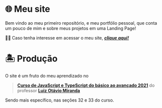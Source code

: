 # 🌐 Meu site
 Bem vindo ao meu primeiro repositório, e meu portfólio pessoal, que conta um pouco de mim e sobre meus projetos em uma Landing Page!
 
 👨‍💻 Caso tenha interesse em acessar o meu site, [**_clique aqui!_**](https://esdrasaslc.github.io/meu-site/)

 # 🏝️ Produção
 O site é um fruto do meu aprendizado no
 >[**Curso de JavaScript e TypeScript do básico ao avançado 2021**](https://www.udemy.com/course/curso-de-javascript-moderno-do-basico-ao-avancado/)
 do professor [**Luiz Otávio Miranda**](https://github.com/luizomf)

 Sendo mais específico, nas seções 32 e 33 do curso.
 
 
